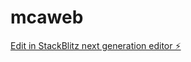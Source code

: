 # mcaweb

[Edit in StackBlitz next generation editor ⚡️](https://stackblitz.com/~/github.com/MikaelLindblom11/mcaweb)